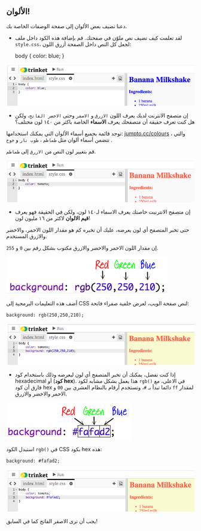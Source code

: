 ## الألوان!

دعنا نضيف بعض الألوان إلى صفحة الوصفات الخاصة بك.

+ لقد تعلمت كيف تضيف نص ملوّن في صفحتك. قم بإضافة هذه الكود داخل ملف `style.css`، لجعل كل النص داخل الصفحة أزرق اللون:

    body {
        color: blue;
    }
    

![لقطة شاشة](images/recipe-blue.png)

+ إن متصفح الانترنت لديك يعرف اللون `الازرق` و `الاصفر` وحتى `الاخضر الفاتح`، ولكن هل كنت تعرف حقيقة أن متصفحك يعرف **الاسماء** الخاصة باكثر من ١٤٠ لون مختلف؟

توجد قائمة بجميع أسماء الألوان التي يمكنك استخدامها: [jumpto.cc/colours](http://jumpto.cc/colours) ، والتي تتضمن أسماء ألوان مثل `طماطم` ، `طوب نار` و `خوخ` .

قم بتغيير لون النص من `الازرق` إلى `طماطم`.

![لقطة الشاشة](images/recipe-tomato.png)

+ إن متصفح الانترنيت خاصتك يعرف الاسماء لـ١٤٠ لون، ولكن في الحقيقة فهو يعرف **قيم الالوان** لاكثر من ١٦ مليون لون!

حتى تخبر المتصفح أي لون يعرضه، عليك أن تخبره كم هو مقدار اللون الاحمر، والاخضر والازرق المستخدم.

إن مقدار اللون الاحمر والاخضر والازرق مكتوب بشكل رقم بين `0` و `255`.

![لقطة الشاشة](images/recipe-rgb-img.png)

أضف هذه التعليمات البرمجية إلى CSS لنص صفحة الويب، لعرض خلفية صفراء فاتحة:

    background: rgb(250,250,210);
    

![لقطة الشاشة](images/recipe-rgb.png)

+ إذا كنت تفضل، يمكنك أن تخبر المتصفح أي لون ليعرضه وذلك باستخدام كود hexadecimal أو (**كود hex**). هذا يعمل بشكل مشابه لكود `rgb()` في الاعلى، مع فارق أن كود hex دائما تبدأ بـ `#`، وتستخدم أرقام بالنظام العشري بين `00` و `ff` لمقدار الاحمر والاخضر والازرق.

![لقطة الشاشة](images/recipe-hex-img.png)

استبدل الكود `rgb()` في CSS بكود hex هذه:

    background: #fafad2;
    

![لقطة الشاشة](images/recipe-hex.png)

يجب أن ترى الاصفر الفاتح كما في السابق!